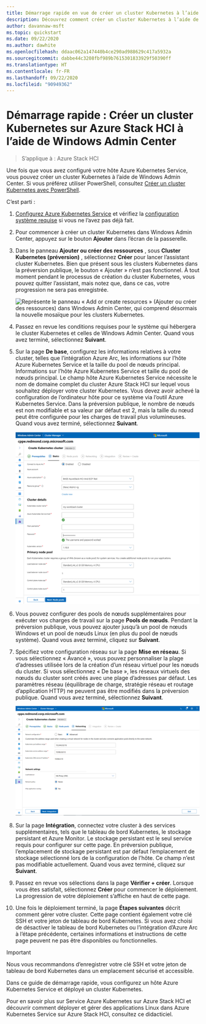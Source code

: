 ```yaml
---
title: Démarrage rapide en vue de créer un cluster Kubernetes à l’aide de Windows Admin Center
description: Découvrez comment créer un cluster Kubernetes à l’aide de Windows Admin Center
author: davannaw-msft
ms.topic: quickstart
ms.date: 09/22/2020
ms.author: dawhite
ms.openlocfilehash: ddaac062a147440b4ce290ad988629c417a5932a
ms.sourcegitcommit: dabbe44c3208fbf989b7615301833929f50390ff
ms.translationtype: HT
ms.contentlocale: fr-FR
ms.lasthandoff: 09/22/2020
ms.locfileid: "90949362"
---
```

# <a name="quickstart-create-a-kubernetes-cluster-on-azure-stack-hci-using-windows-admin-center"></a>Démarrage rapide : Créer un cluster Kubernetes sur Azure Stack HCI à l’aide de Windows Admin Center

> S’applique à : Azure Stack HCI

Une fois que vous avez configuré votre hôte Azure Kubernetes Service, vous pouvez créer un cluster Kubernetes à l’aide de Windows Admin Center. Si vous préférez utiliser PowerShell, consultez [Créer un cluster Kubernetes avec PowerShell](create-kubernetes-cluster-powershell.md).

C’est parti :

1. [Configurez Azure Kubernetes Service](setup.md) et vérifiez la [configuration système requise](system-requirements.md) si vous ne l’avez pas déjà fait.
1. Pour commencer à créer un cluster Kubernetes dans Windows Admin Center, appuyez sur le bouton **Ajouter** dans l’écran de la passerelle.
2. Dans le panneau **Ajouter ou créer des ressources** , sous **Cluster Kubernetes (préversion)** , sélectionnez **Créer** pour lancer l’assistant cluster Kubernetes. Bien que présent sous les clusters Kubernetes dans la préversion publique, le bouton « Ajouter » n’est pas fonctionnel. À tout moment pendant le processus de création du cluster Kubernetes, vous pouvez quitter l’assistant, mais notez que, dans ce cas, votre progression ne sera pas enregistrée. 

    ![Représente le panneau « Add or create resources » (Ajouter ou créer des ressources) dans Windows Admin Center, qui comprend désormais la nouvelle mosaïque pour les clusters Kubernetes.](.\media\create-kubernetes-cluster\add-connection.png)

3. Passez en revue les conditions requises pour le système qui hébergera le cluster Kubernetes et celles de Windows Admin Center. Quand vous avez terminé, sélectionnez **Suivant**. 
4. Sur la page **De base**, configurez les informations relatives à votre cluster, telles que l’intégration Azure Arc, les informations sur l’hôte Azure Kubernetes Service et la taille du pool de nœuds principal.  Informations sur l’hôte Azure Kubernetes Service et taille du pool de nœuds principal. Le champ hôte Azure Kubernetes Service nécessite le nom de domaine complet du cluster Azure Stack HCI sur lequel vous souhaitez déployer votre cluster Kubernetes. Vous devez avoir achevé la configuration de l’ordinateur hôte pour ce système via l’outil Azure Kubernetes Service. Dans la préversion publique, le nombre de nœuds est non modifiable et sa valeur par défaut est 2, mais la taille du nœud peut être configurée pour les charges de travail plus volumineuses. Quand vous avez terminé, sélectionnez **Suivant**.

    ![Représente la page des informations de base de l’Assistant cluster Kubernetes.](.\media\create-kubernetes-cluster\basics.png)

5. Vous pouvez configurer des pools de nœuds supplémentaires pour exécuter vos charges de travail sur la page **Pools de nœuds**. Pendant la préversion publique, vous pouvez ajouter jusqu’à un pool de nœuds Windows et un pool de nœuds Linux (en plus du pool de nœuds système). Quand vous avez terminé, cliquez sur **Suivant**.
6. Spécifiez votre configuration réseau sur la page **Mise en réseau**. Si vous sélectionnez « Avancé », vous pouvez personnaliser la plage d’adresses utilisée lors de la création d’un réseau virtuel pour les nœuds du cluster. Si vous sélectionnez « De base », les réseaux virtuels des nœuds du cluster sont créés avec une plage d’adresses par défaut. Les paramètres réseau (équilibrage de charge, stratégie réseau et routage d’application HTTP) ne peuvent pas être modifiés dans la préversion publique. Quand vous avez terminé, sélectionnez **Suivant**.

    ![Représente la page Mise en réseau de l’Assistant cluster Kubernetes.](.\media\create-kubernetes-cluster\networking.png)

7. Sur la page **Intégration**, connectez votre cluster à des services supplémentaires, tels que le tableau de bord Kubernetes, le stockage persistant et Azure Monitor. Le stockage persistant est le seul service requis pour configurer sur cette page. En préversion publique, l’emplacement de stockage persistant est par défaut l’emplacement de stockage sélectionné lors de la configuration de l’hôte. Ce champ n’est pas modifiable actuellement. Quand vous avez terminé, cliquez sur **Suivant**.
8. Passez en revue vos sélections dans la page **Vérifier + créer**. Lorsque vous êtes satisfait, sélectionnez **Créer** pour commencer le déploiement. La progression de votre déploiement s’affiche en haut de cette page. 
9. Une fois le déploiement terminé, la page **Étapes suivantes** décrit comment gérer votre cluster. Cette page contient également votre clé SSH et votre jeton de tableau de bord Kubernetes. Si vous avez choisi de désactiver le tableau de bord Kubernetes ou l’intégration d’Azure Arc à l’étape précédente, certaines informations et instructions de cette page peuvent ne pas être disponibles ou fonctionnelles.

> [!IMPORTANT] 
> Nous vous recommandons d’enregistrer votre clé SSH et votre jeton de tableau de bord Kubernetes dans un emplacement sécurisé et accessible.

Dans ce guide de démarrage rapide, vous configurez un hôte Azure Kubernetes Service et déployé un cluster Kubernetes. 

Pour en savoir plus sur Service Azure Kubernetes sur Azure Stack HCI et découvrir comment déployer et gérer des applications Linux dans Azure Kubernetes Service sur Azure Stack HCI, consultez ce didacticiel.
